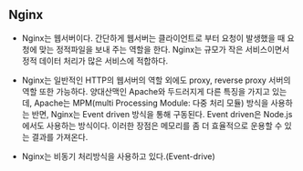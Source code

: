 ## Nginx
- Nginx는 웹서버이다. 간단하게 웹서버는 클라이언트로 부터 요청이 발생했을 때 요청에 맞는 정적파일을 보내 주는 역할을 한다. Nginx는 규모가 작은 서비스이면서 정적 데이터 처리가 많은 서비스에 적합하다. 

- Nginx는 일반적인 HTTP의 웹서버의 역할 외에도 proxy, reverse proxy 서버의 역할 또한 가능하다. 양대산맥인 Apache와 두드러지게 다른 특징을 가지고 있는데, Apache는 MPM(multi Processing Module: 다중 처리 모듈) 방식을 사용하는 반면, Nginx는 Event driven 방식을 통해 구동된다. Event driven은 Node.js에서도 사용하는 방식이다. 이러한 장점은 메모리를 좀 더 효율적으로 운용할 수 있는 결과를 가져온다.

- Nginx는 비동기 처리방식을 사용하고 있다.(Event-drive)